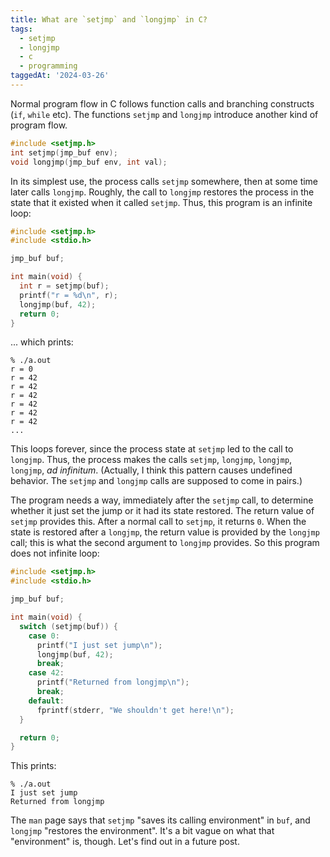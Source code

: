 ```yaml
---
title: What are `setjmp` and `longjmp` in C?
tags:
  - setjmp
  - longjmp
  - c
  - programming
taggedAt: '2024-03-26'
---
```


Normal program flow in C follows function calls and branching constructs (`if`, `while` etc). The functions `setjmp` and `longjmp` introduce another kind of program flow.

```c
#include <setjmp.h>
int setjmp(jmp_buf env);
void longjmp(jmp_buf env, int val);
```

In its simplest use, the process calls `setjmp` somewhere, then at some time later calls `longjmp`. Roughly, the call to `longjmp` restores the process in the state that it existed when it called `setjmp`. Thus, this program is an infinite loop:

```c
#include <setjmp.h>
#include <stdio.h>

jmp_buf buf;

int main(void) {
  int r = setjmp(buf);
  printf("r = %d\n", r);
  longjmp(buf, 42);
  return 0;
}
```

... which prints:

```
% ./a.out
r = 0
r = 42
r = 42
r = 42
r = 42
r = 42
r = 42
...
```

This loops forever, since the process state at `setjmp` led to the call to `longjmp`. Thus, the process makes the calls `setjmp`, `longjmp`, `longjmp`, `longjmp`, _ad infinitum_. (Actually, I think this pattern causes undefined behavior. The `setjmp` and `longjmp` calls are supposed to come in pairs.)

The program needs a way, immediately after the `setjmp` call, to determine whether it just set the jump or it had its state restored. The return value of `setjmp` provides this. After a normal call to `setjmp`, it returns `0`. When the state is restored after a `longjmp`, the return value is provided by the `longjmp` call; this is what the second argument to `longjmp` provides. So this program does not infinite loop:

```c
#include <setjmp.h>
#include <stdio.h>

jmp_buf buf;

int main(void) {
  switch (setjmp(buf)) {
    case 0:
      printf("I just set jump\n");
      longjmp(buf, 42);
      break;
    case 42:
      printf("Returned from longjmp\n");
      break;
    default:
      fprintf(stderr, "We shouldn't get here!\n");
  }

  return 0;
}
```

This prints:

```
% ./a.out
I just set jump
Returned from longjmp
```

The `man` page says that `setjmp` "saves its calling environment" in `buf`, and `longjmp` "restores the environment". It's a bit vague on what that "environment" is, though. Let's find out in a future post.

